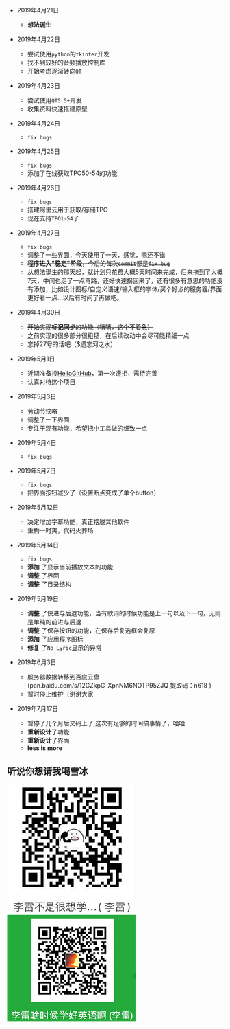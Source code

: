 - 2019年4月21日 
	- **想法诞生**
- 2019年4月22日 
	- 尝试使用`python`的`tkinter`开发
	- 找不到较好的音频播放控制库
	- 开始考虑逐渐转向`QT`
- 2019年4月23日
	- 尝试使用`QT5.5+`开发
	- 收集资料快速搭建原型
- 2019年4月24日  
	- `fix bugs`
- 2019年4月25日  
	- `fix bugs`
	- 添加了在线获取TPO50-54的功能
- 2019年4月26日 
	- `fix bugs`
	- 搭建阿里云用于获取/存储TPO
	- 现在支持`TPO1-54`了
- 2019年4月27日
	- `fix bugs`
	- 调整了一些界面，今天使用了一天，感觉，嗯还不错
	- ~~**程序进入"稳定"阶段**，今后的每次`commit`都是`fix bug`~~
	- 从想法诞生的那天起，就计划只花费大概5天时间来完成，后来拖到了大概7天，中间也走了一点弯路，还好快速拐回来了，还有很多有意思的功能没有添加，比如设计图标/自定义语速/输入框的字体/买个好点的服务器/界面更好看一点...以后有时间了再做吧。 
- 2019年4月30日
	- ~~开始实现**标记同步**的功能（嘻嘻，这个不着急）~~
	- 之前实现的很多部分很粗糙，在后续改动中会尽可能精细一点
	- 忘掉27号的话吧（$遗忘河之水）
- 2019年5月1日
	- 近期准备投[HelloGitHub](https://github.com/521xueweihan/HelloGitHub)，第一次遭拒，需待完善
	- 认真对待这个项目
- 2019年5月3日
	- 劳动节快咯
	- 调整了一下界面
	- 专注于现有功能，希望把小工具做的细致一点
- 2019年5月4日
	- `fix bugs`
- 2019年5月7日
	- `fix bugs`
	- 把界面按钮减少了（设置断点变成了单个button）
- 2019年5月12日
	- 决定增加字幕功能，真正摆脱其他软件
	- 重构一时爽，代码火葬场
- 2019年5月14日
	- `fix bugs`
	- **添加** 了显示当前播放文本的功能
	- **调整** 了界面
	- **调整** 了目录结构

- 2019年5月19日
	- **调整** 了快进与后退功能，当有歌词的时候功能是上一句以及下一句，无则是单纯的前进与后退
	- **调整** 了保存按钮的功能，在保存后复选框会复原
	- **添加** 了应用程序图标
	- **修复** 了`No Lyric`显示的异常
- 2019年6月3日
	- 服务器数据转移到百度云盘(pan.baidu.com/s/12GZkpG_XpnNM6NOTP95ZJQ 提取码：n618 )
	- 暂时停止维护（谢谢大家
- 2019年7月17日
    - 暂停了几个月后又码上了,这次有足够的时间搞事情了，哈哈
    - **重新设计**了功能
    - **重新设计**了界面
    - **less is more**

听说你想请我喝雪冰
--------------------------------------------------------------------------------
![](../samples/pay_ali.png)
![](../samples/pay_wechat.png)